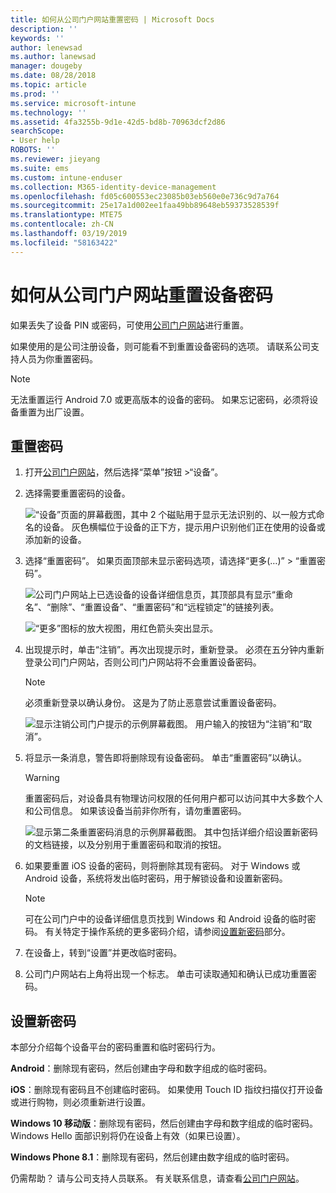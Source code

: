 ```yaml
---
title: 如何从公司门户网站重置密码 | Microsoft Docs
description: ''
keywords: ''
author: lenewsad
ms.author: lanewsad
manager: dougeby
ms.date: 08/28/2018
ms.topic: article
ms.prod: ''
ms.service: microsoft-intune
ms.technology: ''
ms.assetid: 4fa3255b-9d1e-42d5-bd8b-70963dcf2d86
searchScope:
- User help
ROBOTS: ''
ms.reviewer: jieyang
ms.suite: ems
ms.custom: intune-enduser
ms.collection: M365-identity-device-management
ms.openlocfilehash: fd05c600553ec23085b03eb560e0e736c9d7a764
ms.sourcegitcommit: 25e17a1d002ee1faa49bb89648eb59373528539f
ms.translationtype: MTE75
ms.contentlocale: zh-CN
ms.lasthandoff: 03/19/2019
ms.locfileid: "58163422"
---
```

# <a name="how-to-reset-your-device-passcode-from-the-company-portal-website"></a>如何从公司门户网站重置设备密码

如果丢失了设备 PIN 或密码，可使用[公司门户网站](https://portal.manage.microsoft.com)进行重置。  

如果使用的是公司注册设备，则可能看不到重置设备密码的选项。 请联系公司支持人员为你重置密码。

   > [!NOTE]
   > 无法重置运行 Android 7.0 或更高版本的设备的密码。 如果忘记密码，必须将设备重置为出厂设置。 

## <a name="reset-your-passcode"></a>重置密码

1.  打开[公司门户网站](https://portal.manage.microsoft.com)，然后选择“菜单”按钮 >“设备”。  

2. 选择需要重置密码的设备。  

    ![“设备”页面的屏幕截图，其中 2 个磁贴用于显示无法识别的、以一般方式命名的设备。 灰色横幅位于设备的正下方，提示用户识别他们正在使用的设备或添加新的设备。](./media/rename-reset-device-step2-1808.png) 

3. 选择“重置密码”。 如果页面顶部未显示密码选项，请选择“更多(…)” > “重置密码”。   

   ![公司门户网站上已选设备的设备详细信息页，其顶部具有显示“重命名”、“删除”、“重置设备”、“重置密码”和“远程锁定”的链接列表。 ](./media/rename-reset-device-1808.png)   

    ![“更多”图标的放大视图，用红色箭头突出显示。](./media/rename-reset-device-step3-more-1808.png)  

4. 出现提示时，单击“注销”。再次出现提示时，重新登录。 必须在五分钟内重新登录公司门户网站，否则公司门户网站将不会重置设备密码。  

   > [!NOTE]
   > 必须重新登录以确认身份。 这是为了防止恶意尝试重置设备密码。

   ![显示注销公司门户提示的示例屏幕截图。 用户输入的按钮为“注销”和“取消”。](./media/iwp-reset-passcode-popup-1808.png)

5. 将显示一条消息，警告即将删除现有设备密码。 单击“重置密码”以确认。  
    > [!WARNING]
    > 重置密码后，对设备具有物理访问权限的任何用户都可以访问其中大多数个人和公司信息。 如果该设备当前非你所有，请勿重置密码。  

   ![显示第二条重置密码消息的示例屏幕截图。 其中包括详细介绍设置新密码的文档链接，以及分别用于重置密码和取消的按钮。](./media/iwp-reset-passcode-popup2-1808.png) 

6. 如果要重置 iOS 设备的密码，则将删除其现有密码。 对于 Windows 或 Android 设备，系统将发出临时密码，用于解锁设备和设置新密码。 

   > [!NOTE]
   > 可在公司门户中的设备详细信息页找到 Windows 和 Android 设备的临时密码。 有关特定于操作系统的更多密码介绍，请参阅[设置新密码](reset-your-passcode-cpwebsite.md#set-up-a-new-passcode)部分。  
   
7. 在设备上，转到“设置”并更改临时密码。 

8. 公司门户网站右上角将出现一个标志。 单击可读取通知和确认已成功重置密码。  

## <a name="set-up-a-new-passcode"></a>设置新密码  

本部分介绍每个设备平台的密码重置和临时密码行为。  

**Android**：删除现有密码，然后创建由字母和数字组成的临时密码。

**iOS**：删除现有密码且不创建临时密码。 如果使用 Touch ID 指纹扫描仪打开设备或进行购物，则必须重新进行设置。  

**Windows 10 移动版**：删除现有密码，然后创建由字母和数字组成的临时密码。 Windows Hello 面部识别将仍在设备上有效（如果已设置）。
    
**Windows Phone 8.1**：删除现有密码，然后创建由数字组成的临时密码。  

仍需帮助？ 请与公司支持人员联系。 有关联系信息，请查看[公司门户网站](https://go.microsoft.com/fwlink/?linkid=2010980)。  
